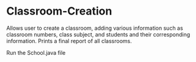 # Classroom-Creation
Allows user to create a classroom, adding various information such as classroom numbers, class subject, and students and their corresponding information. Prints a final report of all classrooms.

Run the School.java file
